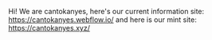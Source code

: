 Hi! We are cantokanyes, here's our current information site: https://cantokanyes.webflow.io/
and here is our mint site: https://cantokanyes.xyz/
